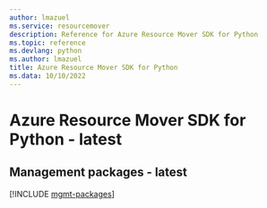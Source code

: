 ```yaml
---
author: lmazuel
ms.service: resourcemover
description: Reference for Azure Resource Mover SDK for Python
ms.topic: reference
ms.devlang: python
ms.author: lmazuel
title: Azure Resource Mover SDK for Python
ms.data: 10/10/2022
---
```

# Azure Resource Mover SDK for Python - latest

## Management packages - latest
[!INCLUDE [mgmt-packages](resource-mover-mgmt-index.md)]